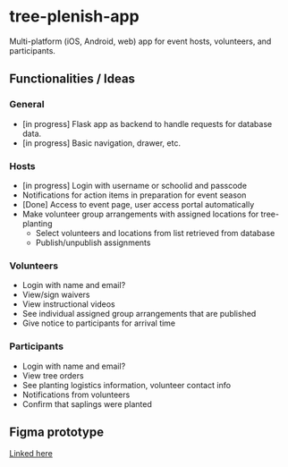 # tree-plenish-app

Multi-platform (iOS, Android, web) app for event hosts, volunteers, and participants.

## Functionalities / Ideas
### General
- [in progress] Flask app as backend to handle requests for database data.
- [in progress] Basic navigation, drawer, etc.

### Hosts
- [in progress] Login with username or schoolid and passcode
- Notifications for action items in preparation for event season
- [Done] Access to event page, user access portal automatically
- Make volunteer group arrangements with assigned locations for tree-planting
    - Select volunteers and locations from list retrieved from database
    - Publish/unpublish assignments

### Volunteers
- Login with name and email?
- View/sign waivers
- View instructional videos
- See individual assigned group arrangements that are published
- Give notice to participants for arrival time

### Participants
- Login with name and email?
- View tree orders
- See planting logistics information, volunteer contact info
- Notifications from volunteers
- Confirm that saplings were planted

## Figma prototype
[Linked here](https://www.figma.com/file/JYA4Wo0YQH1mLFo3qyos95/Tree-Plenish-App)